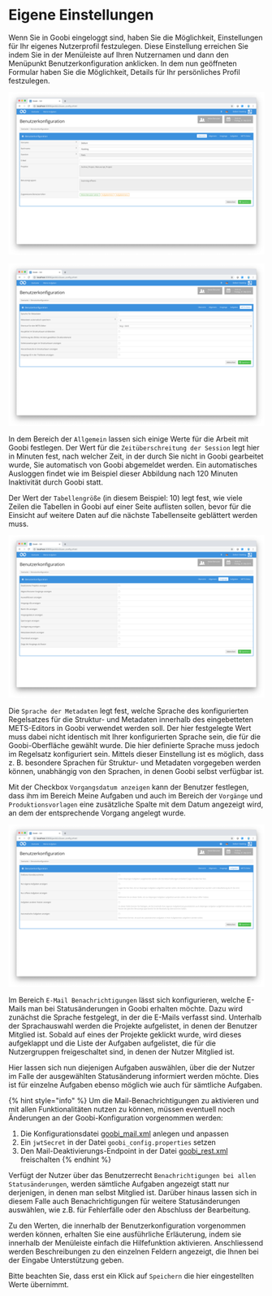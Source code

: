 # Eigene Einstellungen

Wenn Sie in Goobi eingeloggt sind, haben Sie die Möglichkeit, Einstellungen für Ihr eigenes Nutzerprofil festzulegen. Diese Einstellung erreichen Sie indem Sie in der Menüleiste auf Ihren Nutzernamen und dann den Menüpunkt Benutzerkonfiguration anklicken. In dem nun geöffneten Formular haben Sie die Möglichkeit, Details für Ihr persönliches Profil festzulegen.

![Benutzerkonfiguration - Übersicht](30-09d.png)

![Benutzerkonfiguration - Metadateneditor](30-10d.png)


In dem Bereich der `Allgemein` lassen sich einige Werte für die Arbeit mit Goobi festlegen. Der Wert für die `Zeitüberschreitung der Session` legt hier in Minuten fest, nach welcher Zeit, in der durch Sie nicht in Goobi gearbeitet wurde, Sie automatisch von Goobi abgemeldet werden. Ein automatisches Ausloggen findet wie im Beispiel dieser Abbildung nach 120 Minuten Inaktivität durch Goobi statt.

Der Wert der `Tabellengröße` (in diesem Beispiel: 10) legt fest, wie viele Zeilen die Tabellen in Goobi auf einer Seite auflisten sollen, bevor für die Einsicht auf weitere Daten auf die nächste Tabellenseite geblättert werden muss.

![Benutzerkonfiguration - Vorgänge](30-11d.png)

Die `Sprache der Metadaten` legt fest, welche Sprache des konfigurierten Regelsatzes für die Struktur- und Metadaten innerhalb des eingebetteten METS-Editors in Goobi verwendet werden soll. Der hier festgelegte Wert muss dabei nicht identisch mit Ihrer konfigurierten Sprache sein, die für die Goobi-Oberfläche gewählt wurde. Die hier definierte Sprache muss jedoch im Regelsatz konfiguriert sein. Mittels dieser Einstellung ist es möglich, dass z. B. besondere Sprachen für Struktur- und Metadaten vorgegeben werden können, unabhängig von den Sprachen, in denen Goobi selbst verfügbar ist.

Mit der Checkbox `Vorgangsdatum anzeigen` kann der Benutzer festlegen, dass ihm im Bereich Meine Aufgaben und auch im Bereich der `Vorgänge` und `Produktionsvorlagen` eine zusätzliche Spalte mit dem Datum angezeigt wird, an dem der entsprechende Vorgang angelegt wurde.

![Benutzerkonfiguration - Aufgaben inklusive aktivierter Hilfefunktion](30-12d.png)

Im Bereich `E-Mail Benachrichtigungen` lässt sich konfigurieren, welche E-Mails man bei Statusänderungen in Goobi erhalten möchte. Dazu wird zunächst die Sprache festgelegt, in der die E-Mails verfasst sind. Unterhalb der Sprachauswahl werden die Projekte aufgelistet, in denen der Benutzer Mitglied ist. Sobald auf eines der Projekte geklickt wurde, wird dieses aufgeklappt und die Liste der Aufgaben aufgelistet, die für die Nutzergruppen freigeschaltet sind, in denen der Nutzer Mitglied ist.

Hier lassen sich nun diejenigen Aufgaben auswählen, über die der Nutzer im Falle der ausgewählten Statusänderung informiert werden möchte. Dies ist für einzelne Aufgaben ebenso möglich wie auch für sämtliche Aufgaben.

{% hint style="info" %}
Um die Mail-Benachrichtigungen zu aktivieren und mit allen Funktionalitäten nutzen zu können, müssen eventuell noch Änderungen an der Goobi-Konfiguration vorgenommen werden:

1. Die Konfigurationsdatei [goobi\_mail.xml](../../admin/7/7.4.md) anlegen und anpassen
2. Ein `jwtSecret` in der Datei `goobi_config.properties` setzen
3. Den Mail-Deaktivierungs-Endpoint in der  Datei [goobi\_rest.xml](broken-reference) freischalten
{% endhint %}



Verfügt der Nutzer über das Benutzerrecht `Benachrichtigungen bei allen Statusänderungen`, werden sämtliche Aufgaben angezeigt statt nur derjenigen, in denen man selbst Mitglied ist. Darüber hinaus lassen sich in diesem Falle auch Benachrichtigungen für weitere Statusänderungen auswählen, wie z.B. für Fehlerfälle oder den Abschluss der Bearbeitung.

Zu den Werten, die innerhalb der Benutzerkonfiguration vorgenommen werden können, erhalten Sie eine ausführliche Erläuterung, indem sie innerhalb der Menüleiste einfach die Hilfefunktion aktivieren. Anschliessend werden Beschreibungen zu den einzelnen Feldern angezeigt, die Ihnen bei der Eingabe Unterstützung geben.

Bitte beachten Sie, dass erst ein Klick auf `Speichern` die hier eingestellten Werte übernimmt.